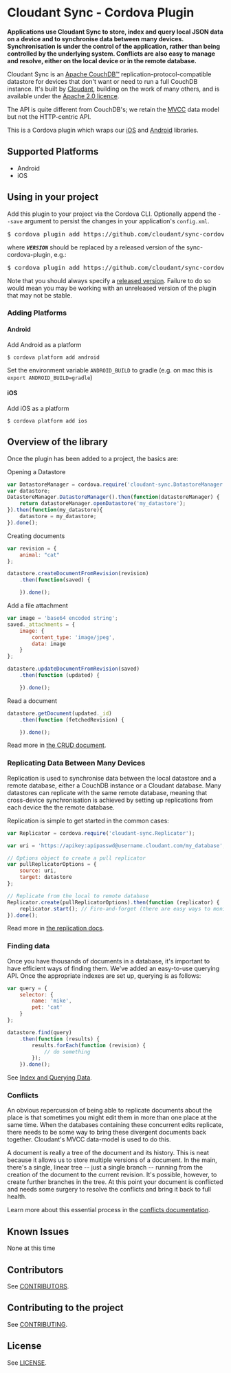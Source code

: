 # Cloudant Sync - Cordova Plugin

**Applications use Cloudant Sync to store, index and query local JSON data on a
device and to synchronise data between many devices. Synchronisation is under
the control of the application, rather than being controlled by the underlying
system. Conflicts are also easy to manage and resolve, either on the local
device or in the remote database.**

Cloudant Sync is an [Apache CouchDB&trade;][acdb]
replication-protocol-compatible datastore for
devices that don't want or need to run a full CouchDB instance. It's built
by [Cloudant](https://cloudant.com), building on the work of many others, and
is available under the [Apache 2.0 licence][ap2].

[ap2]: https://github.com/cloudant/sync-cordova-plugin/blob/master/LICENSE
[acdb]: http://couchdb.apache.org/

The API is quite different from CouchDB's; we retain the
[MVCC](http://en.wikipedia.org/wiki/Multiversion_concurrency_control) data
model but not the HTTP-centric API.

This is a Cordova plugin which wraps our [iOS][ios] and [Android][android]
libraries.

[ios]: https://github.com/cloudant/CDTDatastore
[android]: https://github.com/cloudant/sync-android

## Supported Platforms

* Android
* iOS

## Using in your project

Add this plugin to your project via the Cordova CLI. Optionally append the
`--save` argument to persist the changes in your application's `config.xml`.

<pre>
$ cordova plugin add https://github.com/cloudant/sync-cordova-plugin#<b><i>VERSION</i></b>
</pre>

where **_`VERSION`_** should be replaced by a released version of the
sync-cordova-plugin, e.g.:

<pre>
$ cordova plugin add https://github.com/cloudant/sync-cordova-plugin#0.3.0
</pre>

Note that you should always specify a [released version](https://github.com/cloudant/sync-cordova-plugin/releases). Failure to do so would
mean you may be working with an unreleased version of the plugin that may not
be stable.

### Adding Platforms

#### Android
Add Android as a platform
```console
$ cordova platform add android
```

Set the environment variable `ANDROID_BUILD` to gradle (e.g. on mac this is `export ANDROID_BUILD=gradle`)

#### iOS
Add iOS as a platform
```console
$ cordova platform add ios
```

## Overview of the library

Once the plugin has been added to a project, the basics are:

Opening a Datastore
```js
var DatastoreManager = cordova.require('cloudant-sync.DatastoreManager');
var datastore;
DatastoreManager.DatastoreManager().then(function(datastoreManager) {
    return datastoreManager.openDatastore('my_datastore');
}).then(function(my_datastore){
    datastore = my_datastore;
}).done();
```

Creating documents
```js
var revision = {
    animal: "cat"
};

datastore.createDocumentFromRevision(revision)
    .then(function(saved) {

    }).done();
```

Add a file attachment
```js
var image = 'base64 encoded string';
saved._attachments = {
    image: {
        content_type: 'image/jpeg',
        data: image
    }
};

datastore.updateDocumentFromRevision(saved)
    .then(function (updated) {

    }).done();
```

Read a document
```js
datastore.getDocument(updated._id)
    .then(function (fetchedRevision) {

    }).done();
```

Read more in [the CRUD document](doc/crud.md).

### Replicating Data Between Many Devices

Replication is used to synchronise data between the local datastore and a
remote database, either a CouchDB instance or a Cloudant database. Many
datastores can replicate with the same remote database, meaning that
cross-device synchronisation is achieved by setting up replications from each
device the the remote database.

Replication is simple to get started in the common cases:

```js
var Replicator = cordova.require('cloudant-sync.Replicator');

var uri = 'https://apikey:apipasswd@username.cloudant.com/my_database';

// Options object to create a pull replicator
var pullReplicatorOptions = {
    source: uri,
    target: datastore
};

// Replicate from the local to remote database
Replicator.create(pullReplicatorOptions).then(function (replicator) {
    replicator.start(); // Fire-and-forget (there are easy ways to monitor the state too)
}).done();
```

Read more in [the replication docs](doc/replication.md).

### Finding data

Once you have thousands of documents in a database, it's important to have
efficient ways of finding them. We've added an easy-to-use querying API. Once
the appropriate indexes are set up, querying is as follows:

```js
var query = {
    selector: {
        name: 'mike',
        pet: 'cat'
    }
};

datastore.find(query)
    .then(function (results) {
        results.forEach(function (revision) {
            // do something
        });
    }).done();
```

See [Index and Querying Data](doc/query.md).

### Conflicts

An obvious repercussion of being able to replicate documents about the place
is that sometimes you might edit them in more than one place at the same time.
When the databases containing these concurrent edits replicate, there needs
to be some way to bring these divergent documents back together. Cloudant's
MVCC data-model is used to do this.

A document is really a tree of the document and its history. This is neat
because it allows us to store multiple versions of a document. In the main,
there's a single, linear tree -- just a single branch -- running from the
creation of the document to the current revision. It's possible, however,
to create further branches in the tree. At this point your document is
conflicted and needs some surgery to resolve the conflicts and bring it
back to full health.

Learn more about this essential process in the
[conflicts documentation](doc/conflicts.md).

## Known Issues

None at this time

## Contributors

See [CONTRIBUTORS](CONTRIBUTORS).

## Contributing to the project

See [CONTRIBUTING](CONTRIBUTING.md).

## License

See [LICENSE](LICENSE).
